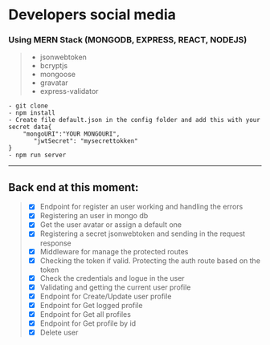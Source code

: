 # Developers social media
### Using MERN Stack (MONGODB, EXPRESS, REACT, NODEJS)
> - jsonwebtoken
> - bcryptjs
> - mongoose
> - gravatar
> - express-validator

```
- git clone
- npm install
- Create file default.json in the config folder and add this with your secret data{
    "mongoURI":"YOUR MONGOURI",
       "jwtSecret": "mysecrettokken"
}   
- npm run server
```
----------------------------------------------------------------------------------------

## Back end at this moment:
> - [x] Endpoint for register an user working and handling the errors
> - [x] Registering an user in mongo db
> - [x] Get the user avatar or assign a default one
> - [x] Registering a secret jsonwebtoken and sending in the request response   
> - [x] Middleware for manage the protected routes 
> - [x] Checking the token if valid. Protecting the auth route based on the token
> - [x] Check the credentials and logue in the user
> - [x] Validating and getting the current user profile
> - [x] Endpoint for Create/Update user profile
> - [x] Endpoint for Get logged profile
> - [x] Endpoint for Get all profiles
> - [x] Endpoint for Get profile by id
> - [x] Delete user 
